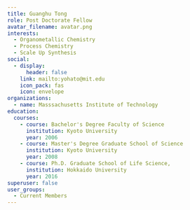 ```yaml
---
title: Guanghu Tong
role: Post Doctorate Fellow
avatar_filename: avatar.png
interests:
  - Organometallic Chemistry
  - Process Chemistry
  - Scale Up Synthesis
social:
  - display:
      header: false
    link: mailto:yohato@mit.edu
    icon_pack: fas
    icon: envelope
organizations:
  - name: Masssachusetts Institute of Technology
education:
  courses:
    - course: Bachelor's Degree Faculty of Science
      institution: Kyoto University
      year: 2006
    - course: Master's Degree Graduate School of Science
      institution: Kyoto University
      year: 2008
    - course: Ph.D. Graduate School of Life Science,
      institution: Hokkaido University
      year: 2016
superuser: false
user_groups:
  - Current Members
---
```

